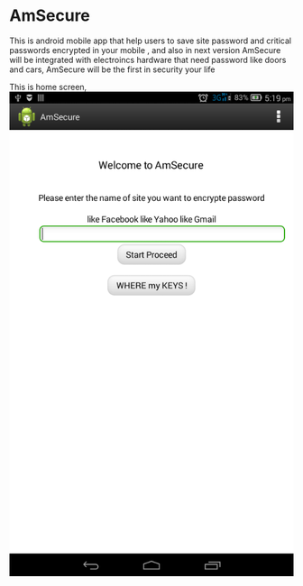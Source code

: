 # AmSecure
This is android mobile app that help users to save site password and critical passwords encrypted in your mobile , and also in next version AmSecure will be integrated with electroincs hardware that need password like doors and cars, AmSecure will be the first in security your life


This is home screen,
![alt tag](https://raw.githubusercontent.com/ibrahim1hero1/AmSecure/master/readme/images/Screenshot_2016-12-08-17-19-54.png)
